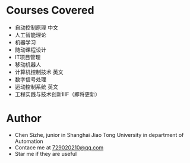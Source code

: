 # Courses Covered
* 自动控制原理 中文
* 人工智能理论
* 机器学习
* 随动课程设计
* IT项目管理
* 移动机器人
* 计算机控制技术 英文
* 数字信号处理
* 运动控制系统 英文
* 工程实践与技术创新ⅢF（即将更新）

# Author
* Chen Sizhe, junior in Shanghai Jiao Tong University in department of Automation
* Contace me at 729020210@qq.com
* Star me if they are useful
